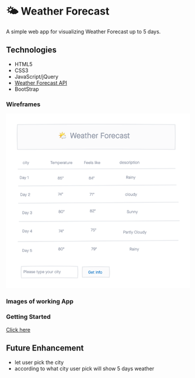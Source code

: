 # 🌤 Weather Forecast

A simple web app for visualizing Weather Forecast up to 5 days.

## Technologies
- HTML5
- CSS3
- JavaScript/jQuery
- [Weather Forecast API](https://openweathermap.org/forecast16)
- BootStrap

### Wireframes
![screenshot](img/wireframe.png)

### Images of working App

### Getting Started

[Click here](img/appScreenShot.png) 

## Future Enhancement
- let user pick the city
- according to what city user pick will show 5 days weather
